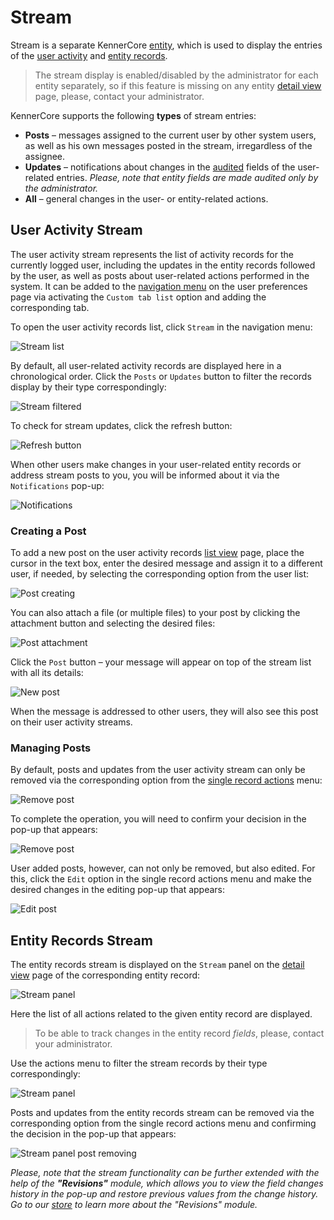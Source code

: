 # Stream

Stream is a separate KennerCore [entity](./what-is-kennercore.md#concept-of-entity), which is used to display the entries of the [user activity](#user-activity-stream) and [entity records](#entity-records-stream).

> The stream display is enabled/disabled by the administrator for each entity separately, so if this feature is missing on any entity [detail view](./views-and-panels-core.md#detail-view) page, please, contact your administrator.

KennerCore supports the following **types** of stream entries:
- **Posts** – messages assigned to the current user by other system users, as well as his own messages posted in the stream, irregardless of the assignee.
- **Updates** – notifications about changes in the [audited](./what-is-treocore-core.md#concept-of-data-auditing) fields of the user-related entries. *Please, note that entity fields are made audited only by the administrator.*
- **All** – general changes in the user- or entity-related actions.

## User Activity Stream

The user activity stream represents the list of activity records for the currently logged user, including the updates in the entity records followed by the user, as well as posts about user-related actions performed in the system. It can be added to the [navigation menu](./user-interface-core.md#navigation-menu) on the user preferences page via activating the `Custom tab list` option and adding the corresponding tab.

To open the user activity records list, click `Stream` in the navigation menu:

![Stream list](../../_assets/stream/stream-list.jpg)

By default, all user-related activity records are displayed here in a chronological order. Click the `Posts` or `Updates` button to filter the records display by their type correspondingly:

![Stream filtered](../../_assets/stream/stream-filtered.jpg)

To check for stream updates, click the refresh button:

![Refresh button](../../_assets/stream/refresh-button.jpg)

When other users make changes in your user-related entity records or address stream posts to you, you will be informed about it via the `Notifications` pop-up:

![Notifications](../../_assets/stream/notifications.jpg)

### Creating a Post

To add a new post on the user activity records [list view](./views-and-panels-core.md#list-view) page, place the cursor in the text box, enter the desired message and assign it to a different user, if needed, by selecting the corresponding option from the user list:

![Post creating](../../_assets/stream/post-creating.jpg)

You can also attach a file (or multiple files) to your post by clicking the attachment button and selecting the desired files:

![Post attachment](../../_assets/stream/post-attachment.jpg)

Click the `Post` button – your message will appear on top of the stream list with all its details:

![New post](../../_assets/stream/new-post.jpg)

When the message is addressed to other users, they will also see this post on their user activity streams.

### Managing Posts

By default, posts and updates from the user activity stream can only be removed via the corresponding option from the [single record actions](./views-and-panels-core.md#single-record-actions) menu:

![Remove post](../../_assets/stream/remove-post.jpg)

To complete the operation, you will need to confirm your decision in the pop-up that appears:

![Remove post](../../_assets/stream/remove-post-confirmation.jpg)

User added posts, however, can not only be removed, but also edited. For this, click the `Edit` option in the single record actions menu and make the desired changes in the editing pop-up that appears:

![Edit post](../../_assets/stream/stream-post-editing.jpg)

## Entity Records Stream

The entity records stream is displayed on the `Stream` panel on the [detail view](./views-and-panels-core.md#detail-view) page of the corresponding entity record:

![Stream panel](../../_assets/stream/stream-panel.jpg)

Here the list of all actions related to the given entity record are displayed. 

> To be able to track changes in the entity record *fields*, please, contact your administrator.

Use the actions menu to filter the stream records by their type correspondingly:

![Stream panel](../../_assets/stream/stream-panel-filter.jpg)

Posts and updates from the entity records stream can be removed via the corresponding option from the single record actions menu and confirming the decision in the pop-up that appears:

![Stream panel post removing](../../_assets/stream/stream-panel-remove-post.jpg)

*Please, note that the stream functionality can be further extended with the help of the **"Revisions"** module, which allows you to view the field changes history in the pop-up and restore previous values from the change history. Go to our [store](https://treopim.com/store/revisions) to learn more about the "Revisions" module.*




